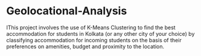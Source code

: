 # Geolocational-Analysis
IThis project involves the use of K-Means Clustering to find the best accommodation for students in Kolkata (or any other city of your choice) by classifying accommodation for incoming students on the basis of their preferences on amenities, budget and proximity to the location.
